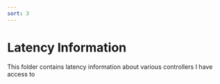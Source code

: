 ```yaml
---
sort: 3
---
```

# Latency Information

This folder contains latency information about various controllers I have access to